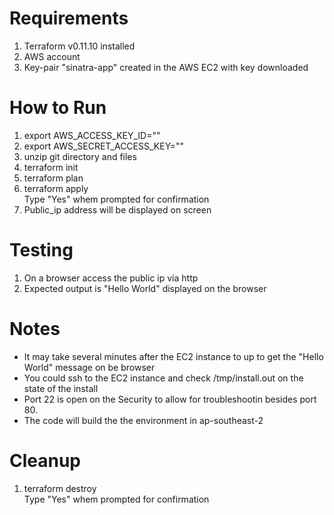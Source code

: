 # Requirements
1. Terraform v0.11.10 installed 
2. AWS account 
3. Key-pair "sinatra-app" created in the AWS EC2 with key downloaded 

# How to Run
1. export AWS_ACCESS_KEY_ID=""  
2. export AWS_SECRET_ACCESS_KEY=""  
3. unzip git directory and files  
4. terraform init  
5. terraform plan  
6. terraform apply  
    Type "Yes" whem prompted for confirmation
7. Public_ip address will be displayed on screen

# Testing
1. On a browser access the public ip via http  
2. Expected output is "Hello World" displayed on the browser

# Notes
* It may take several minutes after the EC2 instance to up to get the "Hello World" message on be browser  
* You could ssh to the EC2 instance and check /tmp/install.out on the state of the install 
* Port 22 is open on the Security to allow for troubleshootin besides port 80.  
* The code will build the the environment in ap-southeast-2  

# Cleanup
1. terraform destroy  
    Type "Yes" whem prompted for confirmation 

